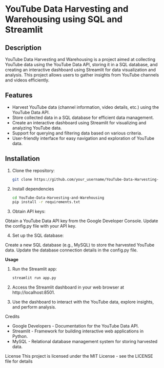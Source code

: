 # YouTube Data Harvesting and Warehousing using SQL and Streamlit

## Description

YouTube Data Harvesting and Warehousing is a project aimed at collecting YouTube data using the YouTube Data API, storing it in a SQL database, and creating an interactive dashboard using Streamlit for data visualization and analysis. This project allows users to gather insights from YouTube channels and videos efficiently.

## Features

- Harvest YouTube data (channel information, video details, etc.) using the YouTube Data API.
- Store collected data in a SQL database for efficient data management.
- Create an interactive dashboard using Streamlit for visualizing and analyzing YouTube data.
- Support for querying and filtering data based on various criteria.
- User-friendly interface for easy navigation and exploration of YouTube data.

## Installation

1. Clone the repository:

   ```bash
   git clone https://github.com/your_username/YouTube-Data-Harvesting-and-Warehousing.git

2. Install dependencies

    ```bash
    cd YouTube-Data-Harvesting-and-Warehousing
    pip install -r requirements.txt

3. Obtain API keys:

Obtain a YouTube Data API key from the Google Developer Console.
Update the config.py file with your API key.

4. Set up the SQL database:

Create a new SQL database (e.g., MySQL) to store the harvested YouTube data.
Update the database connection details in the config.py file.

**Usage**
1. Run the Streamlit app:
    ```bash
    streamlit run app.py

2. Access the Streamlit dashboard in your web browser at http://localhost:8501.

3. Use the dashboard to interact with the YouTube data, explore insights, and perform analysis.

Credits
- Google Developers - Documentation for the YouTube Data API.
- Streamlit - Framework for building interactive web applications in Python.
- MySQL - Relational database management system for storing harvested data.

License
This project is licensed under the MIT License - see the LICENSE file for details

